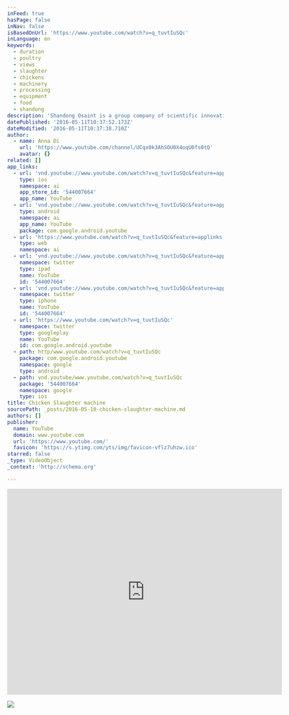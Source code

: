 ```yaml
---
inFeed: true
hasPage: false
inNav: false
isBasedOnUrl: 'https://www.youtube.com/watch?v=q_tuvtIuSQc'
inLanguage: en
keywords:
  - duration
  - poultry
  - views
  - slaughter
  - chickens
  - machinery
  - processing
  - equipment
  - food
  - shandong
description: 'Shandong Osaint is a group company of scientific innovation enterprise, devoted to designing, manufacturing and sales of food machinery. It involves meat processing machines and poultry industry. Its main products consist of meat bone separator, slaughterhouse equipment, sausage machines and other meat food machines. Headquarter is located in Jinan city, Shandong province.'
datePublished: '2016-05-11T10:37:52.173Z'
dateModified: '2016-05-11T10:37:38.710Z'
author:
  - name: Anna Di
    url: 'https://www.youtube.com/channel/UCqx0k3AhSOU0X4oqU0fs0tQ'
    avatar: {}
related: []
app_links:
  - url: 'vnd.youtube://www.youtube.com/watch?v=q_tuvtIuSQc&feature=applinks'
    type: ios
    namespace: ai
    app_store_id: '544007664'
    app_name: YouTube
  - url: 'vnd.youtube://www.youtube.com/watch?v=q_tuvtIuSQc&feature=applinks'
    type: android
    namespace: ai
    app_name: YouTube
    package: com.google.android.youtube
  - url: 'https://www.youtube.com/watch?v=q_tuvtIuSQc&feature=applinks'
    type: web
    namespace: ai
  - url: 'vnd.youtube://www.youtube.com/watch?v=q_tuvtIuSQc&feature=applinks'
    namespace: twitter
    type: ipad
    name: YouTube
    id: '544007664'
  - url: 'vnd.youtube://www.youtube.com/watch?v=q_tuvtIuSQc&feature=applinks'
    namespace: twitter
    type: iphone
    name: YouTube
    id: '544007664'
  - url: 'https://www.youtube.com/watch?v=q_tuvtIuSQc'
    namespace: twitter
    type: googleplay
    name: YouTube
    id: com.google.android.youtube
  - path: http/www.youtube.com/watch?v=q_tuvtIuSQc
    package: com.google.android.youtube
    namespace: google
    type: android
  - path: vnd.youtube/www.youtube.com/watch?v=q_tuvtIuSQc
    package: '544007664'
    namespace: google
    type: ios
title: Chicken Slaughter machine
sourcePath: _posts/2016-05-10-chicken-slaughter-machine.md
authors: []
publisher:
  name: YouTube
  domain: www.youtube.com
  url: 'https://www.youtube.com/'
  favicon: 'https://s.ytimg.com/yts/img/favicon-vflz7uhzw.ico'
starred: false
_type: VideoObject
_context: 'http://schema.org'

---
```

<iframe src="https://cdn.embedly.com/widgets/media.html?src=https%3A%2F%2Fwww.youtube.com%2Fembed%2Fq_tuvtIuSQc%3Ffeature%3Doembed&amp;url=https%3A%2F%2Fwww.youtube.com%2Fwatch%3Fv%3Dq_tuvtIuSQc&amp;image=https%3A%2F%2Fi.ytimg.com%2Fvi%2Fq_tuvtIuSQc%2Fhqdefault.jpg&amp;key=b7d04c9b404c499eba89ee7072e1c4f7&amp;type=text%2Fhtml&amp;schema=youtube" width="640" height="480" scrolling="no" frameborder="0" allowfullscreen="" style=""></iframe>

![](https://the-grid-user-content.s3-us-west-2.amazonaws.com/08ba9daf-0cf1-4cff-a3b5-8e8640ba5d6e.jpg)